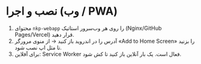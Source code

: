 # نصب و اجرا (وب / PWA)
1) محتوای `nkp-webapp` را روی هر وب‌سرور استاتیک (Nginx/GitHub Pages/Vercel) قرار دهید.
2) آدرس را در اندروید باز کنید → از منوی مرورگر «Add to Home Screen» را بزنید تا مثل اپ نصب شود.
3) برای آفلاین: Service Worker فعال است. یک بار آنلاین باز کنید تا کش شود.
